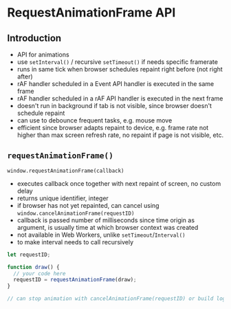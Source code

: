 # RequestAnimationFrame API



## Introduction

- API for animations
- use `setInterval()` / recursive `setTimeout()` if needs specific framerate
- runs in same tick when browser schedules repaint right before (not right after)
- rAF handler scheduled in a Event API handler is executed in the same frame
- rAF handler scheduled in a rAF API handler is executed in the next frame
- doesn't run in background if tab is not visible, since browser doesn't schedule repaint
- can use to debounce frequent tasks, e.g. mouse move
- efficient since browser adapts repaint to device, e.g. frame rate not higher than max screen refresh rate, no repaint if page is not visible, etc.



## `requestAnimationFrame()`

`window.requestAnimationFrame(callback)`

- executes callback once together with next repaint of screen, no custom delay
- returns unique identifier, integer
- if browser has not yet repainted, can cancel using `window.cancelAnimationFrame(requestID)`
- callback is passed number of milliseconds since time origin as argument, is usually time at which browser context was created
- not available in Web Workers, unlike `setTimeout`/`Interval()`
- to make interval needs to call recursively

```javascript
let requestID;

function draw() {
  // your code here
  requestID = requestAnimationFrame(draw);
}

// can stop animation with cancelAnimationFrame(requestID) or build logic in recursion to not call itself anymore
```